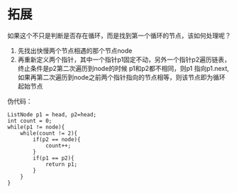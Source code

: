 # 拓展
如果这个不只是判断是否存在循环，而是找到第一个循环的节点，该如何处理呢？

1. 先找出快慢两个节点相遇的那个节点node
2. 再重新定义两个指针，其中一个指针p1固定不动，另外一个指针p2遍历链表，终止条件是p2第二次遍历到node的时候
p1和p2都不相同，则p1 指向p1.next, 如果再第二次遍历到node之前两个指针指向的节点相等，则该节点即为循环起始节点

伪代码：
```
ListNode p1 = head, p2=head;
int count = 0;
while(p1 != node){
    while(count != 2){
        if(p2 == node){
            count++;
        }
        if(p1 == p2){
            return p1;
        }
    }
}
```